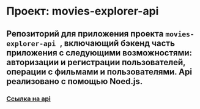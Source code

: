 # Проект: movies-explorer-api

## Репозиторий для приложения проекта `movies-explorer-api `, включающий бэкенд часть приложения с следующими возможностями: авторизации и регистрации пользователей, операции с фильмами и пользователями. Api реализовано с помощью Noed.js.


### [Ссылка на api](https://api.films.sovickiy.nomoredomains.icu/)
